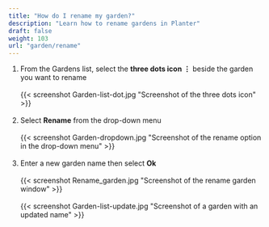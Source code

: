 ```yaml
---
title: "How do I rename my garden?"
description: "Learn how to rename gardens in Planter"
draft: false
weight: 103
url: "garden/rename"
---
```

1. From the Gardens list, select the **three dots icon ⋮** beside the garden you want to rename<br /><br />
{{< screenshot Garden-list-dot.jpg "Screenshot of the three dots icon" >}}<br /><br />
2. Select **Rename** from the drop-down menu<br /><br />
{{< screenshot Garden-dropdown.jpg "Screenshot of the rename option in the drop-down menu" >}}<br /><br />
3. Enter a new garden name then select **Ok**<br /><br />
{{< screenshot Rename_garden.jpg "Screenshot of the rename garden window" >}}<br /><br />
{{< screenshot Garden-list-update.jpg "Screenshot of a garden with an updated name" >}}
